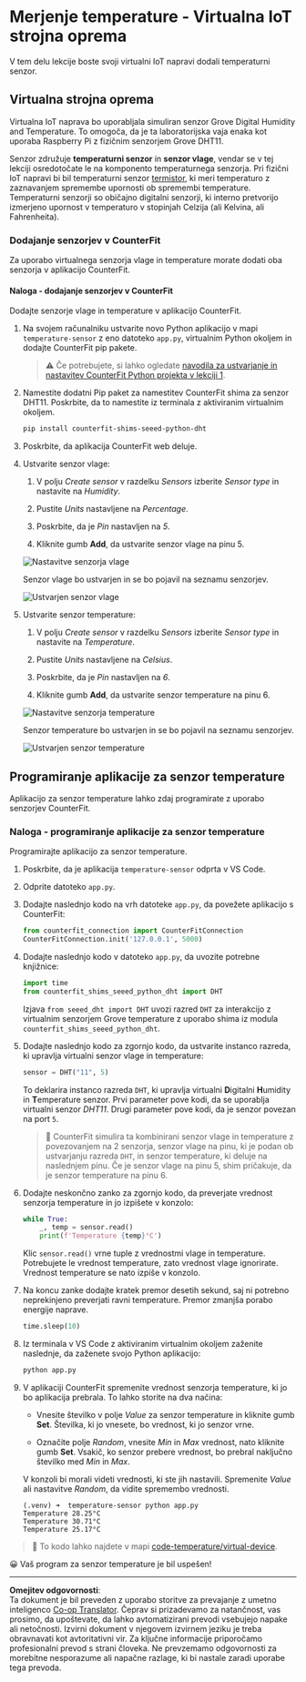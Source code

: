 <!--
CO_OP_TRANSLATOR_METADATA:
{
  "original_hash": "70e5a428b607cd5a9a4f422c2a4df03d",
  "translation_date": "2025-08-28T15:15:30+00:00",
  "source_file": "2-farm/lessons/1-predict-plant-growth/virtual-device-temp.md",
  "language_code": "sl"
}
-->
# Merjenje temperature - Virtualna IoT strojna oprema

V tem delu lekcije boste svoji virtualni IoT napravi dodali temperaturni senzor.

## Virtualna strojna oprema

Virtualna IoT naprava bo uporabljala simuliran senzor Grove Digital Humidity and Temperature. To omogoča, da je ta laboratorijska vaja enaka kot uporaba Raspberry Pi z fizičnim senzorjem Grove DHT11.

Senzor združuje **temperaturni senzor** in **senzor vlage**, vendar se v tej lekciji osredotočate le na komponento temperaturnega senzorja. Pri fizični IoT napravi bi bil temperaturni senzor [termistor](https://wikipedia.org/wiki/Thermistor), ki meri temperaturo z zaznavanjem spremembe upornosti ob spremembi temperature. Temperaturni senzorji so običajno digitalni senzorji, ki interno pretvorijo izmerjeno upornost v temperaturo v stopinjah Celzija (ali Kelvina, ali Fahrenheita).

### Dodajanje senzorjev v CounterFit

Za uporabo virtualnega senzorja vlage in temperature morate dodati oba senzorja v aplikacijo CounterFit.

#### Naloga - dodajanje senzorjev v CounterFit

Dodajte senzorje vlage in temperature v aplikacijo CounterFit.

1. Na svojem računalniku ustvarite novo Python aplikacijo v mapi `temperature-sensor` z eno datoteko `app.py`, virtualnim Python okoljem in dodajte CounterFit pip pakete.

    > ⚠️ Če potrebujete, si lahko ogledate [navodila za ustvarjanje in nastavitev CounterFit Python projekta v lekciji 1](../../../1-getting-started/lessons/1-introduction-to-iot/virtual-device.md).

1. Namestite dodatni Pip paket za namestitev CounterFit shima za senzor DHT11. Poskrbite, da to namestite iz terminala z aktiviranim virtualnim okoljem.

    ```sh
    pip install counterfit-shims-seeed-python-dht
    ```

1. Poskrbite, da aplikacija CounterFit web deluje.

1. Ustvarite senzor vlage:

    1. V polju *Create sensor* v razdelku *Sensors* izberite *Sensor type* in nastavite na *Humidity*.

    1. Pustite *Units* nastavljene na *Percentage*.

    1. Poskrbite, da je *Pin* nastavljen na *5*.

    1. Kliknite gumb **Add**, da ustvarite senzor vlage na pinu 5.

    ![Nastavitve senzorja vlage](../../../../../translated_images/counterfit-create-humidity-sensor.2750e27b6f30e09cf4e22101defd5252710717620816ab41ba688f91f757c49a.sl.png)

    Senzor vlage bo ustvarjen in se bo pojavil na seznamu senzorjev.

    ![Ustvarjen senzor vlage](../../../../../translated_images/counterfit-humidity-sensor.7b12f7f339e430cb26c8211d2dba4ef75261b353a01da0932698b5bebd693f27.sl.png)

1. Ustvarite senzor temperature:

    1. V polju *Create sensor* v razdelku *Sensors* izberite *Sensor type* in nastavite na *Temperature*.

    1. Pustite *Units* nastavljene na *Celsius*.

    1. Poskrbite, da je *Pin* nastavljen na *6*.

    1. Kliknite gumb **Add**, da ustvarite senzor temperature na pinu 6.

    ![Nastavitve senzorja temperature](../../../../../translated_images/counterfit-create-temperature-sensor.199350ed34f7343d79dccbe95eaf6c11d2121f03d1c35ab9613b330c23f39b29.sl.png)

    Senzor temperature bo ustvarjen in se bo pojavil na seznamu senzorjev.

    ![Ustvarjen senzor temperature](../../../../../translated_images/counterfit-temperature-sensor.f0560236c96a9016bafce7f6f792476fe3367bc6941a1f7d5811d144d4bcbfff.sl.png)

## Programiranje aplikacije za senzor temperature

Aplikacijo za senzor temperature lahko zdaj programirate z uporabo senzorjev CounterFit.

### Naloga - programiranje aplikacije za senzor temperature

Programirajte aplikacijo za senzor temperature.

1. Poskrbite, da je aplikacija `temperature-sensor` odprta v VS Code.

1. Odprite datoteko `app.py`.

1. Dodajte naslednjo kodo na vrh datoteke `app.py`, da povežete aplikacijo s CounterFit:

    ```python
    from counterfit_connection import CounterFitConnection
    CounterFitConnection.init('127.0.0.1', 5000)
    ```

1. Dodajte naslednjo kodo v datoteko `app.py`, da uvozite potrebne knjižnice:

    ```python
    import time
    from counterfit_shims_seeed_python_dht import DHT
    ```

    Izjava `from seeed_dht import DHT` uvozi razred `DHT` za interakcijo z virtualnim senzorjem Grove temperature z uporabo shima iz modula `counterfit_shims_seeed_python_dht`.

1. Dodajte naslednjo kodo za zgornjo kodo, da ustvarite instanco razreda, ki upravlja virtualni senzor vlage in temperature:

    ```python
    sensor = DHT("11", 5)
    ```

    To deklarira instanco razreda `DHT`, ki upravlja virtualni **D**igitalni **H**umidity in **T**emperature senzor. Prvi parameter pove kodi, da se uporablja virtualni senzor *DHT11*. Drugi parameter pove kodi, da je senzor povezan na port `5`.

    > 💁 CounterFit simulira ta kombinirani senzor vlage in temperature z povezovanjem na 2 senzorja, senzor vlage na pinu, ki je podan ob ustvarjanju razreda `DHT`, in senzor temperature, ki deluje na naslednjem pinu. Če je senzor vlage na pinu 5, shim pričakuje, da je senzor temperature na pinu 6.

1. Dodajte neskončno zanko za zgornjo kodo, da preverjate vrednost senzorja temperature in jo izpišete v konzolo:

    ```python
    while True:
        _, temp = sensor.read()
        print(f'Temperature {temp}°C')
    ```

    Klic `sensor.read()` vrne tuple z vrednostmi vlage in temperature. Potrebujete le vrednost temperature, zato vrednost vlage ignorirate. Vrednost temperature se nato izpiše v konzolo.

1. Na koncu zanke dodajte kratek premor desetih sekund, saj ni potrebno neprekinjeno preverjati ravni temperature. Premor zmanjša porabo energije naprave.

    ```python
    time.sleep(10)
    ```

1. Iz terminala v VS Code z aktiviranim virtualnim okoljem zaženite naslednje, da zaženete svojo Python aplikacijo:

    ```sh
    python app.py
    ```

1. V aplikaciji CounterFit spremenite vrednost senzorja temperature, ki jo bo aplikacija prebrala. To lahko storite na dva načina:

    * Vnesite številko v polje *Value* za senzor temperature in kliknite gumb **Set**. Številka, ki jo vnesete, bo vrednost, ki jo senzor vrne.

    * Označite polje *Random*, vnesite *Min* in *Max* vrednost, nato kliknite gumb **Set**. Vsakič, ko senzor prebere vrednost, bo prebral naključno številko med *Min* in *Max*.

    V konzoli bi morali videti vrednosti, ki ste jih nastavili. Spremenite *Value* ali nastavitve *Random*, da vidite spremembo vrednosti.

    ```output
    (.venv) ➜  temperature-sensor python app.py
    Temperature 28.25°C
    Temperature 30.71°C
    Temperature 25.17°C
    ```

> 💁 To kodo lahko najdete v mapi [code-temperature/virtual-device](../../../../../2-farm/lessons/1-predict-plant-growth/code-temperature/virtual-device).

😀 Vaš program za senzor temperature je bil uspešen!

---

**Omejitev odgovornosti**:  
Ta dokument je bil preveden z uporabo storitve za prevajanje z umetno inteligenco [Co-op Translator](https://github.com/Azure/co-op-translator). Čeprav si prizadevamo za natančnost, vas prosimo, da upoštevate, da lahko avtomatizirani prevodi vsebujejo napake ali netočnosti. Izvirni dokument v njegovem izvirnem jeziku je treba obravnavati kot avtoritativni vir. Za ključne informacije priporočamo profesionalni prevod s strani človeka. Ne prevzemamo odgovornosti za morebitne nesporazume ali napačne razlage, ki bi nastale zaradi uporabe tega prevoda.